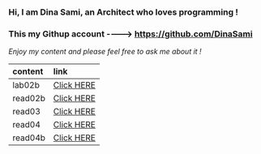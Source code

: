 ### Hi, I am **Dina Sami**, an Architect who loves programming ! 

### This my Githup account ----> https://github.com/DinaSami

*Enjoy my content and please feel free to ask me about it !*


| content      | link                                                                |
| :-----------  | :--------------------------------------------------------------------|
| lab02b      |[Click HERE]( https://dinasami.github.io/Reading-Notes/lab02b)    |
| read02b      |[Click HERE](https://abeeral-rafati.github.io/Read_Note/read02b)     |
| read03        |[Click HERE](https://abeeral-rafati.github.io/Read_Note/read03) |
| read04       |[Click HERE](https://abeeral-rafati.github.io/Read_Note/read04)     |
| read04b     |[Click HERE](https://abeeral-rafati.github.io/Read_Note/read04b)   |
     

